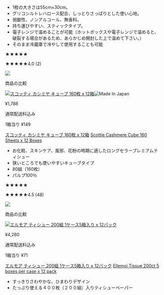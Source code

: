 - 1枚の大きさは55cm×30cm。
- グリコシルトレハロース配合、しっとりさっぱりとした使い心地。
- 弱酸性、ノンアルコール、無香料。
- 持ち運びやすい、スティックタイプ。
- 電子レンジで温めることが可能（ホットボックスや電子レンジで温めると、破裂する場合があるため、あらかじめ開封した上で温めて下さい。）
- そのまま冷蔵庫で冷やして使用することも可能

★★★★★

★★★★★4.0 (2)

![](https://www.costco.co.jp/mediapermalink/AddCart_white)

商品の比較

[![スコッティ カシミヤ キューブ 160枚 x 12箱](https://www.costco.co.jp/medias/sys_master/images/ha8/h34/175567770419230.jpg)](https://www.costco.co.jp/c/Scottie-Cashmere-Cube-160-Sheets-x-12-Boxes/p/40214 "スコッティ カシミヤ キューブ 160枚 x 12箱")![Made In Japan](https://www.costco.co.jp/mediapermalink/jp_decal_Made-in-Japan)

¥1,788

通常配送料込み

1箱当り ¥149

[スコッティ カシミヤ キューブ 160枚 x 12箱](https://www.costco.co.jp/c/Scottie-Cashmere-Cube-160-Sheets-x-12-Boxes/p/40214) [Scottie Cashmere Cube 160 Sheets x 12 Boxes](https://www.costco.co.jp/c/Scottie-Cashmere-Cube-160-Sheets-x-12-Boxes/p/40214)

- お化粧、スキンケア、風邪、花粉の時期に適したロングセラープレミアムティシュー
- 狭いところでも使いやすいキューブタイプ
- 80組（160枚）
- パルプ100％

★★★★★

★★★★★4.5 (48)

![](https://www.costco.co.jp/mediapermalink/AddCart_white)

商品の比較

[![エルモア ティシュー 200組 1ケース5箱入り x 12パック](https://www.costco.co.jp/medias/sys_master/images/h18/h98/191046197346334.jpg)](https://www.costco.co.jp/c/Ellemoi-Tissue-200ct-5-boxes-per-case-x-12-pack/p/58147 "エルモア ティシュー 200組 1ケース5箱入り x 12パック")

¥4,280

通常配送料込み

1箱当り ¥71

[エルモア ティシュー 200組 1ケース5箱入り x 12パック](https://www.costco.co.jp/c/Ellemoi-Tissue-200ct-5-boxes-per-case-x-12-pack/p/58147) [Ellemoi Tissue 200ct 5 boxes per case x 12 pack](https://www.costco.co.jp/c/Ellemoi-Tissue-200ct-5-boxes-per-case-x-12-pack/p/58147)

- すっきりさわやかな、ひまわりデザイン
- たっぷり使える４００枚（２００組）入りティシューペーパー